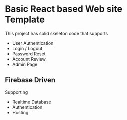 # Basic React based Web site Template

This project has solid skeleton code that supports
* User Authentication
* Login / Logout
* Password Reset
* Account Review
* Admin Page

## Firebase Driven

Supporting 
* Realtime Database
* Authentication
* Hosting

